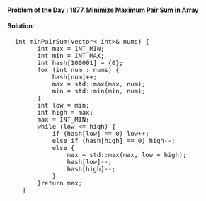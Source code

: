 #### Problem of the Day : [1877. Minimize Maximum Pair Sum in Array](https://leetcode.com/problems/minimize-maximum-pair-sum-in-array/)

#### Solution :
<pre>
  int minPairSum(vector< int>& nums) {
        int max = INT_MIN;
        int min = INT_MAX;
        int hash[100001] = {0};
        for (int num : nums) {
            hash[num]++;
            max = std::max(max, num);
            min = std::min(min, num);
        }
        int low = min;
        int high = max;
        max = INT_MIN;
        while (low <= high) {
            if (hash[low] == 0) low++;
            else if (hash[high] == 0) high--;
            else {
                max = std::max(max, low + high);
                hash[low]--;
                hash[high]--;
            }
        }return max;
    }
</pre>
